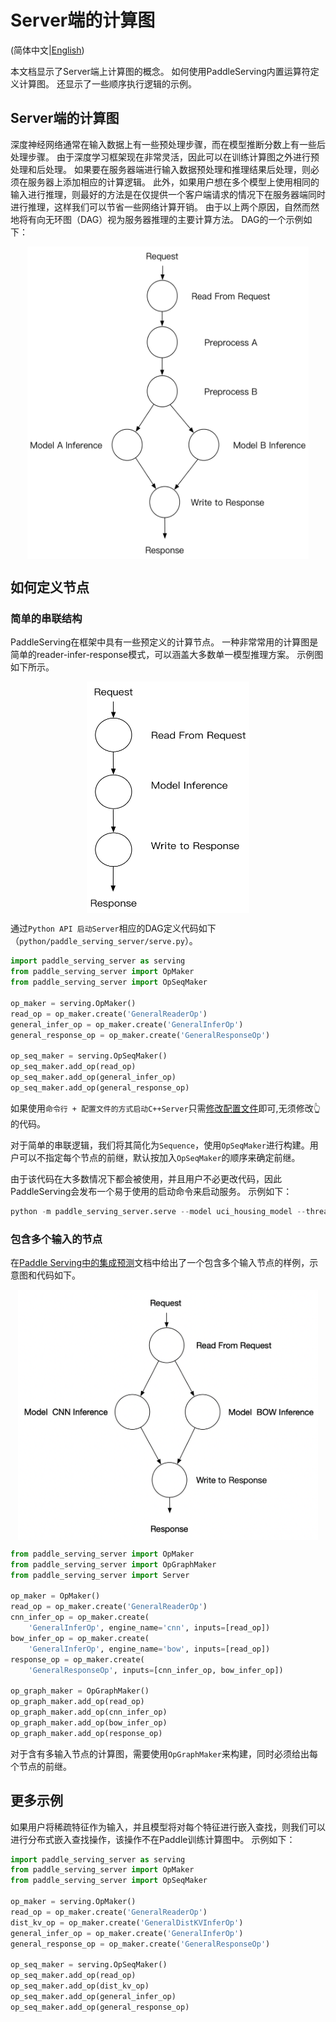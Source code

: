 # Server端的计算图

(简体中文|[English](./DAG_EN.md))

本文档显示了Server端上计算图的概念。 如何使用PaddleServing内置运算符定义计算图。 还显示了一些顺序执行逻辑的示例。

## Server端的计算图

深度神经网络通常在输入数据上有一些预处理步骤，而在模型推断分数上有一些后处理步骤。 由于深度学习框架现在非常灵活，因此可以在训练计算图之外进行预处理和后处理。 如果要在服务器端进行输入数据预处理和推理结果后处理，则必须在服务器上添加相应的计算逻辑。 此外，如果用户想在多个模型上使用相同的输入进行推理，则最好的方法是在仅提供一个客户端请求的情况下在服务器端同时进行推理，这样我们可以节省一些网络计算开销。 由于以上两个原因，自然而然地将有向无环图（DAG）视为服务器推理的主要计算方法。 DAG的一个示例如下：

<center>
<img src='../images/server_dag.png' width = "450" height = "500" align="middle"/>
</center>

## 如何定义节点

### 简单的串联结构

PaddleServing在框架中具有一些预定义的计算节点。 一种非常常用的计算图是简单的reader-infer-response模式，可以涵盖大多数单一模型推理方案。 示例图如下所示。

<center>
<img src='../images/simple_dag.png' width = "260" height = "370" align="middle"/>
</center>

通过`Python API 启动Server`相应的DAG定义代码如下（`python/paddle_serving_server/serve.py`）。

``` python
import paddle_serving_server as serving
from paddle_serving_server import OpMaker
from paddle_serving_server import OpSeqMaker

op_maker = serving.OpMaker()
read_op = op_maker.create('GeneralReaderOp')
general_infer_op = op_maker.create('GeneralInferOp')
general_response_op = op_maker.create('GeneralResponseOp')

op_seq_maker = serving.OpSeqMaker()
op_seq_maker.add_op(read_op)
op_seq_maker.add_op(general_infer_op)
op_seq_maker.add_op(general_response_op)
```

如果使用`命令行 + 配置文件的方式启动C++Server`只需[修改配置文件](../Serving_Configure_CN.md)即可,无须修改👆的代码。


对于简单的串联逻辑，我们将其简化为`Sequence`，使用`OpSeqMaker`进行构建。用户可以不指定每个节点的前继，默认按加入`OpSeqMaker`的顺序来确定前继。

由于该代码在大多数情况下都会被使用，并且用户不必更改代码，因此PaddleServing会发布一个易于使用的启动命令来启动服务。 示例如下：

``` python
python -m paddle_serving_server.serve --model uci_housing_model --thread 10 --port 9292
```

### 包含多个输入的节点

在[Paddle Serving中的集成预测](./Model_Ensemble_CN.md)文档中给出了一个包含多个输入节点的样例，示意图和代码如下。

<center>
<img src='../images/complex_dag.png' width = "480" height = "400" align="middle"/>
</center>

```python
from paddle_serving_server import OpMaker
from paddle_serving_server import OpGraphMaker
from paddle_serving_server import Server

op_maker = OpMaker()
read_op = op_maker.create('GeneralReaderOp')
cnn_infer_op = op_maker.create(
    'GeneralInferOp', engine_name='cnn', inputs=[read_op])
bow_infer_op = op_maker.create(
    'GeneralInferOp', engine_name='bow', inputs=[read_op])
response_op = op_maker.create(
    'GeneralResponseOp', inputs=[cnn_infer_op, bow_infer_op])

op_graph_maker = OpGraphMaker()
op_graph_maker.add_op(read_op)
op_graph_maker.add_op(cnn_infer_op)
op_graph_maker.add_op(bow_infer_op)
op_graph_maker.add_op(response_op)
```

对于含有多输入节点的计算图，需要使用`OpGraphMaker`来构建，同时必须给出每个节点的前继。

## 更多示例

如果用户将稀疏特征作为输入，并且模型将对每个特征进行嵌入查找，则我们可以进行分布式嵌入查找操作，该操作不在Paddle训练计算图中。 示例如下：

``` python
import paddle_serving_server as serving
from paddle_serving_server import OpMaker
from paddle_serving_server import OpSeqMaker

op_maker = serving.OpMaker()
read_op = op_maker.create('GeneralReaderOp')
dist_kv_op = op_maker.create('GeneralDistKVInferOp')
general_infer_op = op_maker.create('GeneralInferOp')
general_response_op = op_maker.create('GeneralResponseOp')

op_seq_maker = serving.OpSeqMaker()
op_seq_maker.add_op(read_op)
op_seq_maker.add_op(dist_kv_op)
op_seq_maker.add_op(general_infer_op)
op_seq_maker.add_op(general_response_op)
```
